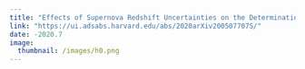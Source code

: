 ```yaml
---
title: "Effects of Supernova Redshift Uncertainties on the Determination of Cosmological Parameters"
link: "https://ui.adsabs.harvard.edu/abs/2020arXiv200507707S/"
date: -2020.7
image: 
  thumbnail: /images/h0.png
---
```



